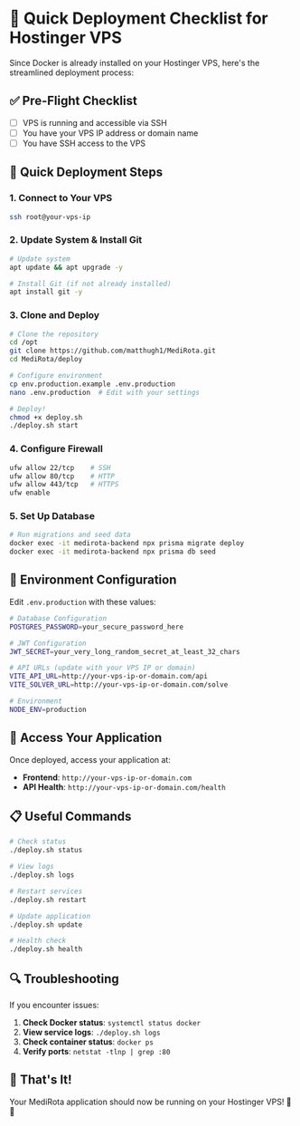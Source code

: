 # 🚀 Quick Deployment Checklist for Hostinger VPS

Since Docker is already installed on your Hostinger VPS, here's the streamlined deployment process:

## ✅ Pre-Flight Checklist

- [ ] VPS is running and accessible via SSH
- [ ] You have your VPS IP address or domain name
- [ ] You have SSH access to the VPS

## 🎯 Quick Deployment Steps

### 1. Connect to Your VPS
```bash
ssh root@your-vps-ip
```

### 2. Update System & Install Git
```bash
# Update system
apt update && apt upgrade -y

# Install Git (if not already installed)
apt install git -y
```

### 3. Clone and Deploy
```bash
# Clone the repository
cd /opt
git clone https://github.com/matthugh1/MediRota.git
cd MediRota/deploy

# Configure environment
cp env.production.example .env.production
nano .env.production  # Edit with your settings

# Deploy!
chmod +x deploy.sh
./deploy.sh start
```

### 4. Configure Firewall
```bash
ufw allow 22/tcp    # SSH
ufw allow 80/tcp    # HTTP
ufw allow 443/tcp   # HTTPS
ufw enable
```

### 5. Set Up Database
```bash
# Run migrations and seed data
docker exec -it medirota-backend npx prisma migrate deploy
docker exec -it medirota-backend npx prisma db seed
```

## 🔧 Environment Configuration

Edit `.env.production` with these values:

```bash
# Database Configuration
POSTGRES_PASSWORD=your_secure_password_here

# JWT Configuration
JWT_SECRET=your_very_long_random_secret_at_least_32_chars

# API URLs (update with your VPS IP or domain)
VITE_API_URL=http://your-vps-ip-or-domain.com/api
VITE_SOLVER_URL=http://your-vps-ip-or-domain.com/solve

# Environment
NODE_ENV=production
```

## 🎉 Access Your Application

Once deployed, access your application at:
- **Frontend**: `http://your-vps-ip-or-domain.com`
- **API Health**: `http://your-vps-ip-or-domain.com/health`

## 📋 Useful Commands

```bash
# Check status
./deploy.sh status

# View logs
./deploy.sh logs

# Restart services
./deploy.sh restart

# Update application
./deploy.sh update

# Health check
./deploy.sh health
```

## 🔍 Troubleshooting

If you encounter issues:

1. **Check Docker status**: `systemctl status docker`
2. **View service logs**: `./deploy.sh logs`
3. **Check container status**: `docker ps`
4. **Verify ports**: `netstat -tlnp | grep :80`

## 🎯 That's It!

Your MediRota application should now be running on your Hostinger VPS! 🏥📅

